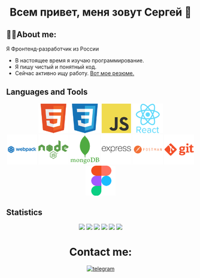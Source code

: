 # <p align="center">Всем привет, меня зовут Сергей 👋</p>

## 👨‍💻About me:

Я Фронтенд-разработчик из России

- В настоящее время я изучаю программирование.
- Я пишу чистый и понятный код.
- Сейчас активно ищу работу. [Вот мое резюме.](https://raduzhnyj-vladimir.hh.ru/resume/e30cd7fcff0c502b090039ed1f6f7478337656)

## Languages and Tools

<div align="center">
  <img src="./image/html5-original.svg" alt="html" width="80" height="80">
  <img src="./image/css3-original.svg" alt="css" width="80" height="80">
  <img src="./image/javascript-original.svg" alt="js" width="80" height="80">
  <img src="./image/react-original-wordmark.svg" alt="react" width="80" height="80">
</div>
<div align="center">
  <img src="./image/webpack-plain-wordmark.svg" alt="webpack" width="80" height="80">
  <img src="./image/nodejs-plain-wordmark.svg" alt="node.js" width="80" height="80">
  <img src="./image/mongodb-plain-wordmark.svg" alt="mongoDB" width="80" height="80">
  <img src="./image/express-original-wordmark.svg" alt="express" width="80" height="80">
  <img src="./image/postman-plain-wordmark.svg" alt="postman" width="80" height="80">
  <img src="./image/git-plain-wordmark.svg" alt="git" width="80" height="80">
  <img src="./image/figma-original.svg" alt="figma" width="80" height="80">
</div>

## Statistics

<div align="center">

![](http://github-profile-summary-cards.vercel.app/api/cards/profile-details?username=ForYP&theme=vue)
![](http://github-profile-summary-cards.vercel.app/api/cards/repos-per-language?username=ForYP&theme=vue)
![](http://github-profile-summary-cards.vercel.app/api/cards/most-commit-language?username=ForYP&theme=vue)
![](https://github-profile-summary-cards.vercel.app/api/cards/stats?username=ForYP&theme=vue)
![](http://github-profile-summary-cards.vercel.app/api/cards/productive-time?username=ForYP&theme=vue&utcOffset=8)
![](https://www.codewars.com/users/Sergey-YP/badges/large)

</div>
<div id="contacts" align="center">
  <h1>Contact me:</h1>
  <a href="https://t.me/Dobrovolskiy_it">
    <img src="https://shields.io./badge/Telegram-skyblue?style=for-the-badge&logo=Telegram&logoColor=white&color=blue" alt="telegram">
  </a>
</div>
